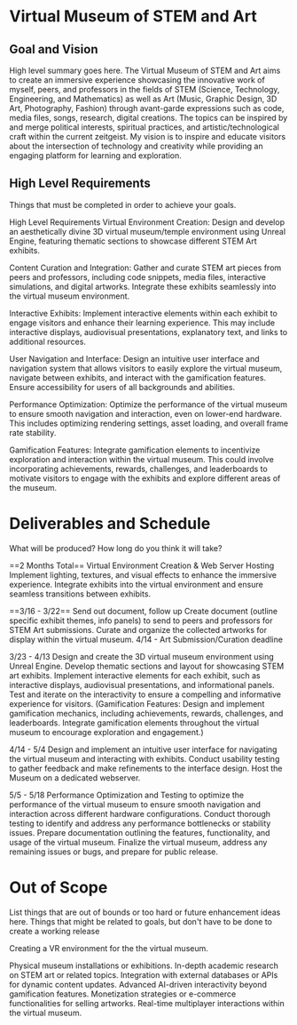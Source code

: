# Virtual Museum of STEM and Art

## Goal and Vision

High level summary goes here.
The Virtual Museum of STEM and Art aims to create an immersive experience showcasing the innovative work of myself, peers, and professors in the fields of STEM (Science, Technology, Engineering, and Mathematics) as well as Art (Music, Graphic Design, 3D Art, Photography, Fashion) through avant-garde expressions such as code, media files, songs, research, digital creations. The topics can be inspired by and merge political interests, spiritual practices, and artistic/technological craft within the current zeitgeist. My vision is to inspire and educate visitors about the intersection of technology and creativity while providing an engaging platform for learning and exploration.

## High Level Requirements

Things that must be completed in order to achieve your goals.

High Level Requirements
Virtual Environment Creation: Design and develop an aesthetically divine 3D virtual museum/temple environment using Unreal Engine, featuring thematic sections to showcase different STEM Art exhibits.

Content Curation and Integration: Gather and curate STEM art pieces from peers and professors, including code snippets, media files, interactive simulations, and digital artworks. Integrate these exhibits seamlessly into the virtual museum environment.

Interactive Exhibits: Implement interactive elements within each exhibit to engage visitors and enhance their learning experience. This may include interactive displays, audiovisual presentations, explanatory text, and links to additional resources.

User Navigation and Interface: Design an intuitive user interface and navigation system that allows visitors to easily explore the virtual museum, navigate between exhibits, and interact with the gamification features. Ensure accessibility for users of all backgrounds and abilities.

Performance Optimization: Optimize the performance of the virtual museum to ensure smooth navigation and interaction, even on lower-end hardware. This includes optimizing rendering settings, asset loading, and overall frame rate stability.

Gamification Features: Integrate gamification elements to incentivize exploration and interaction within the virtual museum. This could involve incorporating achievements, rewards, challenges, and leaderboards to motivate visitors to engage with the exhibits and explore different areas of the museum.

# Deliverables and Schedule
What will be produced? How long do you think it will take?

==2 Months Total==
Virtual Environment Creation & Web Server Hosting
Implement lighting, textures, and visual effects to enhance the immersive experience.
Integrate exhibits into the virtual environment and ensure seamless transitions between exhibits.

==3/16 - 3/22== Send out document, follow up
Create document (outline specific exhibit themes, info panels) to send to peers and professors for STEM Art submissions. 
Curate and organize the collected artworks for display within the virtual museum.
4/14 - Art Submission/Curation deadline

3/23 - 4/13
Design and create the 3D virtual museum environment using Unreal Engine.
Develop thematic sections and layout for showcasing STEM art exhibits.
Implement interactive elements for each exhibit, such as interactive displays, audiovisual presentations, and informational panels.
Test and iterate on the interactivity to ensure a compelling and informative experience for visitors. 
(Gamification Features: Design and implement gamification mechanics, including achievements, rewards, challenges, and leaderboards.
Integrate gamification elements throughout the virtual museum to encourage exploration and engagement.)

4/14 - 5/4
Design and implement an intuitive user interface for navigating the virtual museum and interacting with exhibits.
Conduct usability testing to gather feedback and make refinements to the interface design.
Host the Museum on a dedicated webserver.

5/5 - 5/18
Performance Optimization and Testing to optimize the performance of the virtual museum to ensure smooth navigation and interaction across different hardware configurations.
Conduct thorough testing to identify and address any performance bottlenecks or stability issues.
Prepare documentation outlining the features, functionality, and usage of the virtual museum.
Finalize the virtual museum, address any remaining issues or bugs, and prepare for public release.

# Out of Scope

List things that are out of bounds or too hard or future enhancement ideas here.
Things that might be related to goals, but don't have to be done to create a working release

Creating a VR environment for the the virtual museum.

Physical museum installations or exhibitions.
In-depth academic research on STEM art or related topics.
Integration with external databases or APIs for dynamic content updates.
Advanced AI-driven interactivity beyond gamification features.
Monetization strategies or e-commerce functionalities for selling artworks.
Real-time multiplayer interactions within the virtual museum.
